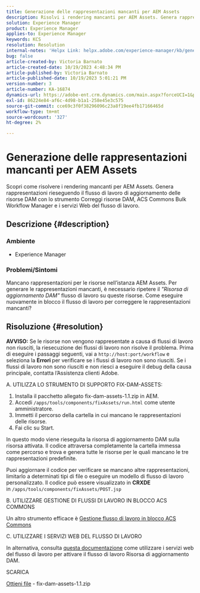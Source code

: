 ```yaml
---
title: Generazione delle rappresentazioni mancanti per AEM Assets
description: Risolvi i rendering mancanti per AEM Assets. Genera rappresentazioni con lo strumento Fix Dam Assets, ACS Commons Bulk Workflow Manager e i servizi web per flussi di lavoro.
solution: Experience Manager
product: Experience Manager
applies-to: Experience Manager
keywords: KCS
resolution: Resolution
internal-notes: 'Helpx Link: helpx.adobe.com/experience-manager/kb/generating-the-missing-renditions-for-aem-assets.html'
bug: false
article-created-by: Victoria Barnato
article-created-date: 10/19/2023 4:48:34 PM
article-published-by: Victoria Barnato
article-published-date: 10/19/2023 5:01:21 PM
version-number: 3
article-number: KA-16874
dynamics-url: https://adobe-ent.crm.dynamics.com/main.aspx?forceUCI=1&pagetype=entityrecord&etn=knowledgearticle&id=b44dac56-9f6e-ee11-8df0-6045bd006793
exl-id: 86224e84-af6c-4d98-b1a1-258e45e3c575
source-git-commit: cce69c3f0f38296096c23a8f19ee4fb17166465d
workflow-type: tm+mt
source-wordcount: '327'
ht-degree: 2%

---
```


# Generazione delle rappresentazioni mancanti per AEM Assets


Scopri come risolvere i rendering mancanti per AEM Assets. Genera rappresentazioni rieseguendo il flusso di lavoro di aggiornamento delle risorse DAM con lo strumento Correggi risorse DAM, ACS Commons Bulk Workflow Manager e i servizi Web del flusso di lavoro.

## Descrizione {#description}


### <b>Ambiente</b>

- Experience Manager




### <b>Problemi/Sintomi</b>

Mancano rappresentazioni per le risorse nell’istanza AEM Assets. Per generare le rappresentazioni mancanti, è necessario ripetere il *&quot;Risorsa di aggiornamento DAM&quot;* flusso di lavoro su queste risorse. Come eseguire nuovamente in blocco il flusso di lavoro per correggere le rappresentazioni mancanti?


## Risoluzione {#resolution}


<b>AVVISO:</b> Se le risorse non vengono rappresentate a causa di flussi di lavoro non riusciti, la riesecuzione dei flussi di lavoro non risolve il problema. Prima di eseguire i passaggi seguenti, vai a `http://host:port/workflow` e seleziona la <b>Errori </b>per verificare se i flussi di lavoro non sono riusciti. Se i flussi di lavoro non sono riusciti e non riesci a eseguire il debug della causa principale, contatta l’Assistenza clienti Adobe.

A. UTILIZZA LO STRUMENTO DI SUPPORTO FIX-DAM-ASSETS:

1. Installa il pacchetto allegato fix-dam-assets-1.1.zip in AEM.
2. Accedi `/apps/tools/components/fixAssets/run.html` come utente amministratore.
3. Immetti il percorso della cartella in cui mancano le rappresentazioni delle risorse.
4. Fai clic su Start.


In questo modo viene rieseguita la risorsa di aggiornamento DAM sulla risorsa attivata. Il codice attraversa completamente la cartella immessa come percorso e trova e genera tutte le risorse per le quali mancano le tre rappresentazioni predefinite.

Puoi aggiornare il codice per verificare se mancano altre rappresentazioni, limitarlo a determinati tipi di file o eseguire un modello di flusso di lavoro personalizzato. Il codice può essere visualizzato in <b>CRXDE </b>in `/apps/tools/components/fixAssets/POST.jsp`



B. UTILIZZARE GESTIONE DI FLUSSI DI LAVORO IN BLOCCO ACS COMMONS

Un altro strumento efficace è [Gestione flusso di lavoro in blocco ACS Commons](https://adobe-consulting-services.github.io/acs-aem-commons/features/bulk-workflow-manager/index.html)



C. UTILIZZARE I SERVIZI WEB DEL FLUSSO DI LAVORO

In alternativa, consulta [questa documentazione](https://helpx.adobe.com/experience-manager/6-2/sites/developing/using/wf-program-interaction.html#Creating,%20Reading%20or%20Deleting%20Workflow%20Models) come utilizzare i servizi web del flusso di lavoro per attivare il flusso di lavoro Risorsa di aggiornamento DAM.

SCARICA

[Ottieni file](https://helpx.adobe.com/content/dam/help/en/experience-manager/kb/generating-the-missing-renditions-for-aem-assets/_jcr_content/main-pars/download_section/download-1/fix-dam-assets-11.zip "fix-dam-assets-1.1.zip") - fix-dam-assets-1.1.zip

